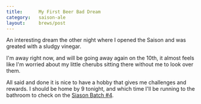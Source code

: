 ```yaml
---
title:      My First Beer Bad Dream
category:   saison-ale
layout:     brews/post
---
```


An interesting dream the other night where I opened the Saison
and was greated with a sludgy vinegar.

I'm away right now, and will be going away again on the 10th, it
almost feels like I'm worried about my little cherubs sitting there
without me to look over them.

All said and done it is nice to have a hobby that gives me challenges
and rewards. I should be home by 9 tonight, and which time I'll be running
to the bathroom to check on the [Siason Batch #4](/brews/saison-ale/4).
